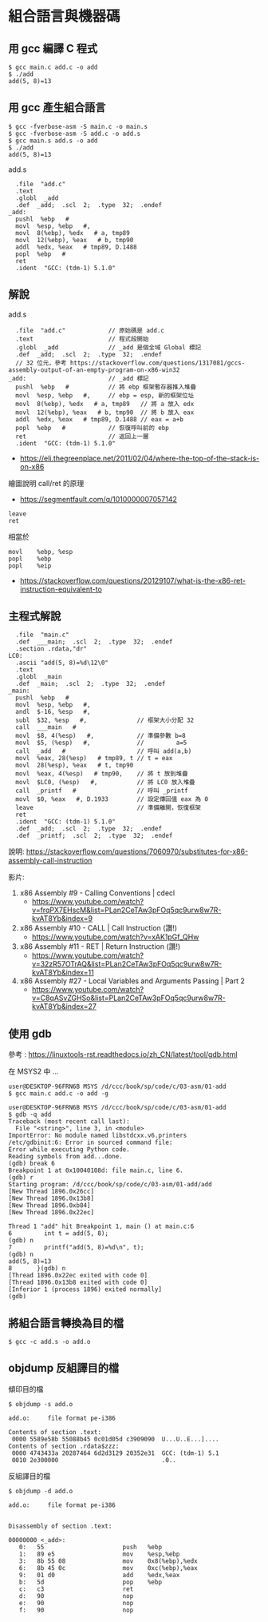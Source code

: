 # 組合語言與機器碼

## 用 gcc 編譯 C 程式

```
$ gcc main.c add.c -o add        
$ ./add
add(5, 8)=13
```

## 用 gcc 產生組合語言

```
$ gcc -fverbose-asm -S main.c -o main.s
$ gcc -fverbose-asm -S add.c -o add.s
$ gcc main.s add.s -o add
$ ./add
add(5, 8)=13
```

add.s

```
  .file  "add.c"
  .text
  .globl  _add
  .def  _add;  .scl  2;  .type  32;  .endef
_add:
  pushl  %ebp   #
  movl  %esp, %ebp   #,
  movl  8(%ebp), %edx   # a, tmp89
  movl  12(%ebp), %eax   # b, tmp90
  addl  %edx, %eax   # tmp89, D.1488
  popl  %ebp   #
  ret
  .ident  "GCC: (tdm-1) 5.1.0"
```

## 解說

add.s

```
  .file  "add.c"            // 原始碼是 add.c
  .text                     // 程式段開始
  .globl  _add              // _add 是個全域 Global 標記
  .def  _add;  .scl  2;  .type  32;  .endef
  // 32 位元，參考 https://stackoverflow.com/questions/1317081/gccs-assembly-output-of-an-empty-program-on-x86-win32
_add:                       // _add 標記
  pushl  %ebp   #           // 將 ebp 框架暫存器推入堆疊
  movl  %esp, %ebp   #,     // ebp = esp, 新的框架位址 
  movl  8(%ebp), %edx   # a, tmp89   // 將 a 放入 edx
  movl  12(%ebp), %eax   # b, tmp90  // 將 b 放入 eax
  addl  %edx, %eax   # tmp89, D.1488 // eax = a+b
  popl  %ebp   #            // 恢復呼叫前的 ebp
  ret                       // 返回上一層
  .ident  "GCC: (tdm-1) 5.1.0"
```

* https://eli.thegreenplace.net/2011/02/04/where-the-top-of-the-stack-is-on-x86

繪圖說明 call/ret 的原理

* https://segmentfault.com/q/1010000007057142

```
leave
ret
```

相當於

```
movl    %ebp, %esp
popl    %ebp
popl    %eip
```

* https://stackoverflow.com/questions/20129107/what-is-the-x86-ret-instruction-equivalent-to


## 主程式解說

```
  .file  "main.c"
  .def  ___main;  .scl  2;  .type  32;  .endef
  .section .rdata,"dr"
LC0:
  .ascii "add(5, 8)=%d\12\0"
  .text
  .globl  _main
  .def  _main;  .scl  2;  .type  32;  .endef
_main:
  pushl  %ebp   #
  movl  %esp, %ebp   #,
  andl  $-16, %esp   #,
  subl  $32, %esp   #,              // 框架大小分配 32
  call  ___main   #
  movl  $8, 4(%esp)   #,            // 準備參數 b=8
  movl  $5, (%esp)   #,             //         a=5
  call  _add   #                    // 呼叫 add(a,b)
  movl  %eax, 28(%esp)   # tmp89, t // t = eax
  movl  28(%esp), %eax   # t, tmp90
  movl  %eax, 4(%esp)   # tmp90,    // 將 t 放到堆疊
  movl  $LC0, (%esp)   #,           // 將 LC0 放入堆疊
  call  _printf   #                 // 呼叫 _printf
  movl  $0, %eax   #, D.1933        // 設定傳回值 eax 為 0
  leave                             // 準備離開，恢復框架
  ret
  .ident  "GCC: (tdm-1) 5.1.0"
  .def  _add;  .scl  2;  .type  32;  .endef
  .def  _printf;  .scl  2;  .type  32;  .endef
```

說明: https://stackoverflow.com/questions/7060970/substitutes-for-x86-assembly-call-instruction

影片: 

1. x86 Assembly #9 - Calling Conventions | cdecl
    * https://www.youtube.com/watch?v=frqPX7EHscM&list=PLan2CeTAw3pFOq5qc9urw8w7R-kvAT8Yb&index=9
2. x86 Assembly #10 - CALL | Call Instruction (讚!)
    * https://www.youtube.com/watch?v=xAK1pGf_QHw
3. x86 Assembly #11 - RET | Return Instruction (讚!)
    * https://www.youtube.com/watch?v=32zR57OTrAQ&list=PLan2CeTAw3pFOq5qc9urw8w7R-kvAT8Yb&index=11
4. x86 Assembly #27 - Local Variables and Arguments Passing | Part 2
    * https://www.youtube.com/watch?v=C8qASvZGHSo&list=PLan2CeTAw3pFOq5qc9urw8w7R-kvAT8Yb&index=27

## 使用 gdb


參考 : https://linuxtools-rst.readthedocs.io/zh_CN/latest/tool/gdb.html

在 MSYS2 中 ...

```
user@DESKTOP-96FRN6B MSYS /d/ccc/book/sp/code/c/03-asm/01-add
$ gcc main.c add.c -o add -g

user@DESKTOP-96FRN6B MSYS /d/ccc/book/sp/code/c/03-asm/01-add
$ gdb -q add
Traceback (most recent call last):
  File "<string>", line 3, in <module>
ImportError: No module named libstdcxx.v6.printers
/etc/gdbinit:6: Error in sourced command file:
Error while executing Python code.
Reading symbols from add...done.
(gdb) break 6
Breakpoint 1 at 0x10040108d: file main.c, line 6.
(gdb) r
Starting program: /d/ccc/book/sp/code/c/03-asm/01-add/add
[New Thread 1896.0x26cc]
[New Thread 1896.0x13b8]
[New Thread 1896.0xb84]
[New Thread 1896.0x22ec]

Thread 1 "add" hit Breakpoint 1, main () at main.c:6
6         int t = add(5, 8);
(gdb) n
7         printf("add(5, 8)=%d\n", t);
(gdb) n
add(5, 8)=13
8       }(gdb) n
[Thread 1896.0x22ec exited with code 0]
[Thread 1896.0x13b8 exited with code 0]
[Inferior 1 (process 1896) exited normally]
(gdb)

```

## 將組合語言轉換為目的檔

```
$ gcc -c add.s -o add.o
```

## objdump 反組譯目的檔


傾印目的檔

```
$ objdump -s add.o

add.o:     file format pe-i386

Contents of section .text:
 0000 5589e58b 55088b45 0c01d05d c3909090  U...U..E...]....
Contents of section .rdata$zzz:
 0000 4743433a 20287464 6d2d3129 20352e31  GCC: (tdm-1) 5.1
 0010 2e300000                             .0..
```

反組譯目的檔

```
$ objdump -d add.o

add.o:     file format pe-i386


Disassembly of section .text:

00000000 <_add>:
   0:   55                      push   %ebp
   1:   89 e5                   mov    %esp,%ebp
   3:   8b 55 08                mov    0x8(%ebp),%edx
   6:   8b 45 0c                mov    0xc(%ebp),%eax
   9:   01 d0                   add    %edx,%eax
   b:   5d                      pop    %ebp
   c:   c3                      ret
   d:   90                      nop
   e:   90                      nop
   f:   90                      nop
```